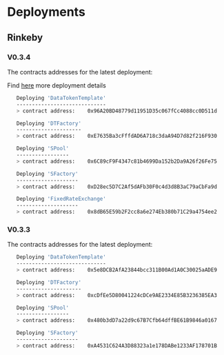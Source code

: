 # Deployments

## Rinkeby 

### V0.3.4

The contracts addresses for the latest deployment:

Find [here](https://github.com/oceanprotocol/atlantic/blob/df8d40dfeaceaed357605f03a40fa6aa1b2cdf13/logs/Rinkeby-datatokens-deployment-12082020.txt) more deployment details

```bash
   Deploying 'DataTokenTemplate'
   -----------------------------
   > contract address:    0x96A20BD48779d11951D35c067fCc4088cc0D511d

   Deploying 'DTFactory'
   ---------------------
   > contract address:    0xE7635Ba3cFffdAD6A718c3daA94D7d82f216F930

   Deploying 'SPool'
   -----------------
   > contract address:    0x6C89cF9F4347c81b4699Da152b2Da9A26f26Fe75

   Deploying 'SFactory'
   --------------------
   > contract address:    0xD28ec5D7C2Af5dAFb30F0c4d3d8B3aC79aCbFa9d

   Deploying 'FixedRateExchange'
   --------------------
   > contract address:    0x8dB65E59b2F2cc8a6e274Eb380b71C29a4754ee2

```

### V0.3.3

The contracts addresses for the latest deployment:

```bash
   Deploying 'DataTokenTemplate'
   -----------------------------
   > contract address:    0x5e8DCB2AfA23844bcc311B00Ad1A0C30025aADE9

   Deploying 'DTFactory'
   ---------------------
   > contract address:    0xcDfEe5D80041224cDCe9AE2334E85B3236385EA3

   Deploying 'SPool'
   -----------------
   > contract address:    0x480b3dD7a22d9c67B7Cfb64dffBE61B9846a0167

   Deploying 'SFactory'
   --------------------
   > contract address:    0xA4531C624A3D88323a1e178DABe1233AF178701B

```